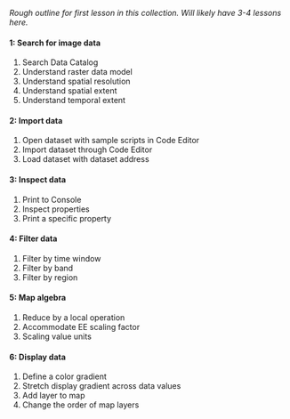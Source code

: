 *Rough outline for first lesson in this collection. Will likely have 3-4 lessons here.*

#### 1: Search for image data
1. Search Data Catalog
2. Understand raster data model
3. Understand spatial resolution
4. Understand spatial extent
5. Understand temporal extent

#### 2: Import data
1. Open dataset with sample scripts in Code Editor
2. Import dataset through Code Editor
3. Load dataset with dataset address

#### 3: Inspect data
1. Print to Console
2. Inspect properties
3. Print a specific property

#### 4: Filter data
1. Filter by time window
2. Filter by band
3. Filter by region

#### 5: Map algebra
1. Reduce by a local operation
2. Accommodate EE scaling factor
3. Scaling value units

#### 6: Display data
1. Define a color gradient
2. Stretch display gradient across data values
3. Add layer to map
3. Change the order of map layers
